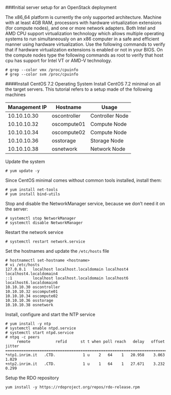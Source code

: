 ###Initial server setup for an OpenStack deployment

The x86_64 platform is currently the only supported architecture. Machine with at least 4GB RAM, processors with hardware virtualization extensions (for compute nodes), and one or more network adapters. Both Intel and AMD CPU support virtualization technology which allows multiple operating systems to run simultaneously on an x86 computer in a safe and efficient manner using hardware virtualization. Use the following commands to verify that if hardware virtualization extensions is enabled or not in your BIOS. On the compute nodes type the following commands as root to verify that host cpu has support for Intel VT or AMD-V technology.

```
# grep --color vmx /proc/cpuinfo
# grep --color svm /proc/cpuinfo
```

####Install CentOS 7.2 Operating System
Install CentOS 7.2 minimal on all the target servers. This tutorial refers to a setup made of the following machines

|Management IP|Hostname|Usage|
|------------|-----------|-------------------|
|10.10.10.30 |oscontroller |Controller Node|
|10.10.10.32 |oscompute01 |Compute Node|
|10.10.10.34 |oscompute02 |Compute Node|
|10.10.10.36 |osstorage |Storage Node|
|10.10.10.38 |osnetwork |Network Node |

Update the system

``# yum update -y``

Since CentOS minimal comes without common tools installed, install them:

```
# yum install net-tools
# yum install bind-utils
```

Stop and disable the NetworkManager service, because we don’t need it on the server:
```
# systemctl stop NetworkManager 
# systemctl disable NetworkManager
```
Restart the network service

```
# systemctl restart network.service
```

Set the hostnames and update the ``/etc/hosts`` file
```
# hostnamectl set-hostname <hostname>
# vi /etc/hosts
127.0.0.1   localhost localhost.localdomain localhost4 localhost4.localdomain4
::1         localhost localhost.localdomain localhost6 localhost6.localdomain6
10.10.10.30 oscontroller
10.10.10.32 oscompute01
10.10.10.34 oscompute02
10.10.10.36 osstorage
10.10.10.38 osnetwork
```

Install, configure and start the NTP service
```
# yum install -y ntp
# systemctl enable ntpd.service
# systemctl start ntpd.service
# ntpq -c peers
     remote           refid      st t when poll reach   delay   offset  jitter
==============================================================================
*ntp1.inrim.it   .CTD.            1 u    2   64    1   20.958    3.063   1.029
+ntp2.inrim.it   .CTD.            1 u    1   64    1   27.671    3.232   0.299
```

Setup the RDO repository

```
yum install -y https://rdoproject.org/repos/rdo-release.rpm
```
